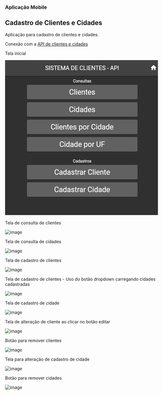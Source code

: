 ### Aplicação Mobile

## Cadastro de Clientes e Cidades

Aplicação para cadastro de clientes e cidades.

Conexão com a [API de clientes e cidades](https://github.com/fernandorebelo/api-devti-persistencia)

Tela inicial

![image](/lib/assets/telas/home.jpg)

Tela de consulta de clientes

![image](https://user-images.githubusercontent.com/94297628/202904349-938f6663-da73-445b-9619-a1ab20fd84a4.png)

Tela de consulta de cidades

![image](https://user-images.githubusercontent.com/94297628/202904366-1cd9a307-18b0-4a99-a2cc-22293bc292a0.png)

Tela de cadastro de clientes

![image](https://user-images.githubusercontent.com/94297628/202904380-9141374b-d424-4165-973a-fb1f150ccde6.png)

Tela de cadastro de clientes - Uso do botão dropdown carregando cidades cadastradas

![image](https://user-images.githubusercontent.com/94297628/202904497-47d53d73-d0eb-4454-a8a4-f301946ecd87.png)

Tela de cadastro de cidade

![image](https://user-images.githubusercontent.com/94297628/202904440-bb871179-7ded-4a9b-a381-a23f62fcf2e4.png)

Tela de alteração de cliente ao clicar no botão editar

![image](https://user-images.githubusercontent.com/94297628/202904546-2af2fd4d-963d-4b9b-80bf-5b221c6c364a.png)

Botão para remover clientes

![image](https://user-images.githubusercontent.com/94297628/202904574-f63c731e-68be-4283-91ae-d216c619c1b1.png)

Tela para alteração de cadastro de cidade

![image](https://user-images.githubusercontent.com/94297628/202904603-15c5990f-773f-4dec-917a-4d69f85c89b1.png)

Botão para remover cidades

![image](https://user-images.githubusercontent.com/94297628/202904627-ca771951-6dd2-4399-9ce0-e6e1eb91d433.png)

